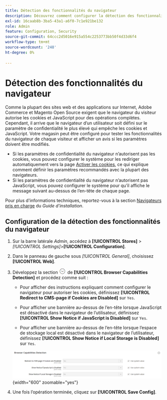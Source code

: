 ```yaml
---
title: Détection des fonctionnalités du navigateur
description: Découvrez comment configurer la détection des fonctionnalités du navigateur et afficher un avis si les paramètres du navigateur du client doivent être modifiés.
exl-id: 16caab8b-3ba5-43a1-a6f0-7c1e921be132
role: Admin
feature: Configuration, Security
source-git-commit: 64ccc2d5016e915a554c2253773bb50f4d33d6f4
workflow-type: tm+mt
source-wordcount: '248'
ht-degree: 0%

---
```


# Détection des fonctionnalités du navigateur

Comme la plupart des sites web et des applications sur Internet, Adobe Commerce et Magento Open Source exigent que le navigateur du visiteur autorise les cookies et JavaScript pour des opérations complètes. Cependant, il arrive que le navigateur d’un utilisateur soit défini sur le paramètre de confidentialité le plus élevé qui empêche les cookies et JavaScript. Votre magasin peut être configuré pour tester les fonctionnalités du navigateur de chaque visiteur et afficher un avis si les paramètres doivent être modifiés.

- Si les paramètres de confidentialité du navigateur n’autorisent pas les cookies, vous pouvez configurer le système pour les rediriger automatiquement vers la page [Activer les cookies](../content-design/pages.md#enable-cookies), ce qui explique comment définir les paramètres recommandés avec la plupart des navigateurs.
- Si les paramètres de confidentialité du navigateur n’autorisent pas JavaScript, vous pouvez configurer le système pour qu’il affiche le message suivant au-dessus de l’en-tête de chaque page.

Pour plus d&#39;informations techniques, reportez-vous à la section [Navigateurs pris en charge](https://experienceleague.adobe.com/docs/commerce-operations/installation-guide/system-requirements.html?lang=fr#supported-browsers) du _Guide d&#39;installation_.

## Configuration de la détection des fonctionnalités du navigateur

1. Sur la barre latérale _Admin_, accédez à **[!UICONTROL Stores]** > _[!UICONTROL Settings]_>**[!UICONTROL Configuration]**.

1. Dans le panneau de gauche sous _[!UICONTROL General]_, choisissez **[!UICONTROL Web]**.

1. Développez la section ![Sélecteur d’extension](../assets/icon-display-expand.png) de **[!UICONTROL Browser Capabilities Detection]** et procédez comme suit :

   - Pour afficher des instructions expliquant comment configurer le navigateur pour autoriser les cookies, définissez **[!UICONTROL Redirect to CMS-page if Cookies are Disabled]** sur `Yes`.

   - Pour afficher une bannière au-dessus de l’en-tête lorsque JavaScript est désactivé dans le navigateur de l’utilisateur, définissez **[!UICONTROL Show Notice if JavaScript is Disabled]** sur `Yes`.

   - Pour afficher une bannière au-dessus de l’en-tête lorsque l’espace de stockage local est désactivé dans le navigateur de l’utilisateur, définissez **[!UICONTROL Show Notice if Local Storage is Disabled]** sur `Yes`.

   ![Configuration générale - détection des fonctionnalités du navigateur web](../configuration-reference/general/assets/web-browser-capabilities-detection.png){width="600" zoomable="yes"}

1. Une fois l’opération terminée, cliquez sur **[!UICONTROL Save Config]**.
